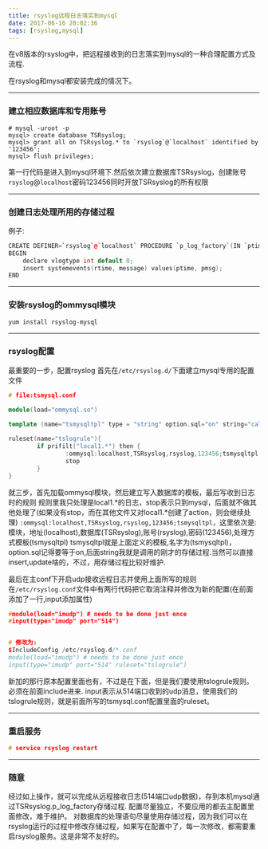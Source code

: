 ```yaml
---
title: rsyslog远程日志落实到mysql
date: 2017-06-16 20:02:36
tags: [rsyslog,mysql]
---
```



在v8版本的rsyslog中，把远程接收到的日志落实到mysql的一种合理配置方式及流程.
<!-- more -->

在rsyslog和mysql都安装完成的情况下。

---
### 建立相应数据库和专用账号
```
# mysql -uroot -p
mysql> create database TSRsyslog;
mysql> grant all on TSRsyslog.* to `rsyslog`@`localhost` identified by '123456';
mysql> flush privileges;
```
第一行代码是进入到mysql环境下.然后依次建立数据库TSRsyslog，创建账号`rsyslog`@`localhost`密码123456同时开放TSRsyslog的所有权限

---
### 创建日志处理所用的存储过程
例子:
```cpp
CREATE DEFINER=`rsyslog`@`localhost` PROCEDURE `p_log_factory`(IN `ptime` timestamp,IN `pmsg` text)
BEGIN
    declare vlogtype int default 0;
    insert systemevents(rtime, message) values(ptime, pmsg);
END
```

---
### 安装rsyslog的ommysql模块
```cpp
yum install rsyslog-mysql
```

---
### rsyslog配置
最重要的一步，配置rsyslog
首先在`/etc/rsyslog.d/`下面建立mysql专用的配置文件

```cpp
# file:tsmysql.conf

module(load="ommysql.so")

template (name="tsmysqltpl" type = "string" option.sql="on" string="call p_log_factory('%timereported:::date-mysql%','%msg:2:$%')")
        
ruleset(name="tslogrule"){
        if prifilt("local1.*") then {
                :ommysql:localhost,TSRsyslog,rsyslog,123456;tsmysqltpl
                stop
        }
}
```
就三步，首先加载ommysql模块，然后建立写入数据库的模板，最后写收到日志时的规则
规则里我只处理是local1.*的日志，stop表示只到mysql，后面就不做其他处理了(如果没有stop，而在其他文件又对local1.*创建了action，则会继续处理)
`:ommysql:localhost,TSRsyslog,rsyslog,123456;tsmysqltpl`，这里依次是:模块，地址(localhost),数据库(TSRsyslog),账号(rsyslog),密码(123456),处理方式模板(tsmysqltpl)
tsmysqltpl就是上面定义的模板,名字为(tsmysqltpl)，option.sql记得要等于on,后面string我就是调用的刚才的存储过程.当然可以直接insert,update啥的，不过，用存储过程比较好维护.

最后在主conf下开启udp接收远程日志并使用上面所写的规则
在`/etc/rsyslog.conf`文件中有两行代码把它取消注释并修改为新的配置(在前面添加了一行,input添加属性)
```cpp
#module(load="imudp") # needs to be done just once
#input(type="imudp" port="514")


# 修改为:
$IncludeConfig /etc/rsyslog.d/*.conf
module(load="imudp") # needs to be done just once
input(type="imudp" port="514" ruleset="tslogrule")
```
新加的那行原本配置里面也有，不过是在下面，但是我们要使用tslogrule规则。必须在前面include进来.
input表示从514端口收到的udp消息，使用我们的tslogrule规则，就是前面所写的tsmysql.conf配置里面的ruleset。

---
### 重启服务
```cpp
# service rsyslog restart
```

---
### 随意
经过如上操作，就可以完成从远程接收日志(514端口udp数据)，存到本机mysql通过TSRsyslog.p_log_factory存储过程.
配置尽量独立，不要应用的都去主配置里面修改，难于维护。
对数据库的处理语句尽量使用存储过程，因为我们可以在rsyslog运行的过程中修改存储过程，如果写在配置中了，每一次修改，都需要重启rsyslog服务。这是非常不友好的。

